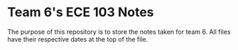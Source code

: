 # Team 6's ECE 103 Notes
The purpose of this repository is to store the notes taken for team 6. All files have their respective dates at the top of the file.
